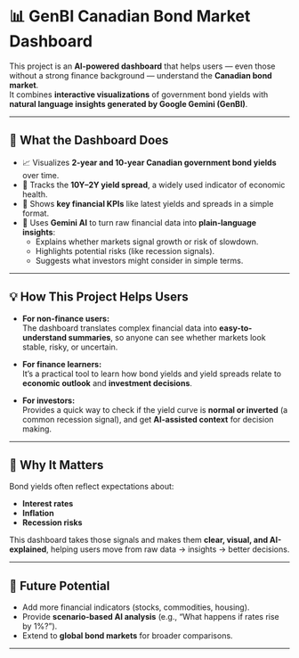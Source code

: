 # 📊 GenBI Canadian Bond Market Dashboard

This project is an **AI-powered dashboard** that helps users — even those without a strong finance background — understand the **Canadian bond market**.  
It combines **interactive visualizations** of government bond yields with **natural language insights generated by Google Gemini (GenBI)**.

---

## 🌟 What the Dashboard Does
- 📈 Visualizes **2-year and 10-year Canadian government bond yields** over time.  
- 🔄 Tracks the **10Y–2Y yield spread**, a widely used indicator of economic health.  
- 🧾 Shows **key financial KPIs** like latest yields and spreads in a simple format.  
- 🤖 Uses **Gemini AI** to turn raw financial data into **plain-language insights**:
  - Explains whether markets signal growth or risk of slowdown.  
  - Highlights potential risks (like recession signals).  
  - Suggests what investors might consider in simple terms.  

---

## 💡 How This Project Helps Users
- **For non-finance users:**  
  The dashboard translates complex financial data into **easy-to-understand summaries**, so anyone can see whether markets look stable, risky, or uncertain.  

- **For finance learners:**  
  It’s a practical tool to learn how bond yields and yield spreads relate to **economic outlook** and **investment decisions**.  

- **For investors:**  
  Provides a quick way to check if the yield curve is **normal or inverted** (a common recession signal), and get **AI-assisted context** for decision making.  

---

## 🎯 Why It Matters
Bond yields often reflect expectations about:
- **Interest rates**  
- **Inflation**  
- **Recession risks**  

This dashboard takes those signals and makes them **clear, visual, and AI-explained**, helping users move from raw data → insights → better decisions.  

---

## 🚀 Future Potential
- Add more financial indicators (stocks, commodities, housing).  
- Provide **scenario-based AI analysis** (e.g., “What happens if rates rise by 1%?”).  
- Extend to **global bond markets** for broader comparisons.  

---
